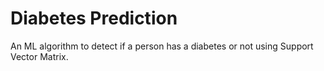 # Diabetes Prediction

An ML algorithm to detect if a person has a diabetes or not using Support Vector Matrix.
